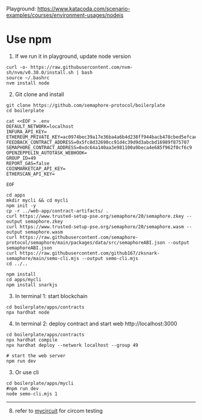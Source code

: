 
Playground: https://www.katacoda.com/scenario-examples/courses/environment-usages/nodejs

# Use npm
1. If we run it in playground, update node version
```
curl -o- https://raw.githubusercontent.com/nvm-sh/nvm/v0.38.0/install.sh | bash
source ~/.bashrc
nvm install node

```

2. Git clone and install
```
git clone https://github.com/semaphore-protocol/boilerplate
cd boilerplate

cat <<EOF > .env
DEFAULT_NETWORK=localhost
INFURA_API_KEY=
ETHEREUM_PRIVATE_KEY=ac0974bec39a17e36ba4a6b4d238ff944bacb478cbed5efcae784d7bf4f2ff80
FEEDBACK_CONTRACT_ADDRESS=0x5fc8d32690cc91d4c39d9d3abcbd16989f875707
SEMAPHORE_CONTRACT_ADDRESS=0xdc64a140aa3e981100a9beca4e685f962f0cf6c9
OPENZEPPELIN_AUTOTASK_WEBHOOK=
GROUP_ID=49
REPORT_GAS=false
COINMARKETCAP_API_KEY=
ETHERSCAN_API_KEY=

EOF

cd apps
mkdir mycli && cd mycli
npm init -y
cp -r ../web-app/contract-artifacts/ .
curl https://www.trusted-setup-pse.org/semaphore/20/semaphore.zkey --output semaphore.zkey
curl https://www.trusted-setup-pse.org/semaphore/20/semaphore.wasm --output semaphore.wasm
curl https://raw.githubusercontent.com/semaphore-protocol/semaphore/main/packages/data/src/semaphoreABI.json --output semaphoreABI.json
curl https://raw.githubusercontent.com/github167/zksnark-semaphore/main/semo-cli.mjs --output semo-cli.mjs
cd ../..

npm install
cd apps/mycli
npm install snarkjs

```

3. In terminal 1: start blockchain
```
cd boilerplate/apps/contracts
npx hardhat node

```

4. In terminal 2: deploy contract and start web http://localhost:3000
```
cd boilerplate/apps/contracts
npx hardhat compile
npx hardhat deploy --network localhost --group 49

# start the web server
npm run dev

```

3. Or use cli
```
cd boilerplate/apps/mycli
#npm run dev
node semo-cli.mjs 1

```
---
8. refer to [mycircuit](mycircuit) for circom testing
